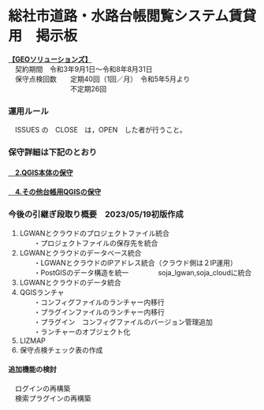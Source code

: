 # 総社市道路・水路台帳閲覧システム賃貸用　掲示板  
**[【GEOソリューションズ】](https://geo-sol.co.jp/)**   
　契約期間　令和3年9月1日～令和8年8月31日  
　保守点検回数　　定期40回（1回／月）　令和5年5月より   
　　　　　　　　　不定期26回  
### 運用ルール  
　ISSUES の　CLOSE　は，OPEN　した者が行うこと。  
### 保守詳細は下記のとおり
#### [　2.QGIS本体の保守](https://github.com/city-soja-chiiki/QGIS/blob/main/2.QGIS%E6%9C%AC%E4%BD%93%E3%81%AE%E4%BF%9D%E5%AE%88.md)  
#### [　4.その他台帳用QGISの保守](https://github.com/city-soja-chiiki/QGIS/blob/main/4.%E3%81%9D%E3%81%AE%E4%BB%96%E5%8F%B0%E5%B8%B3%E7%94%A8QGIS%E3%81%AE%E4%BF%9D%E5%AE%88.md)  　
### 今後の引継ぎ段取り概要　2023/05/19初版作成
1. LGWANとクラウドのプロジェクトファイル統合  
　　・プロジェクトファイルの保存先を統合  
2. LGWANとクラウドのデータベース統合  
　　・LGWANとクラウドのIPアドレス統合（クラウド側は２IP運用）  
　　・PostGISのデータ構造を統一
　　　　soja_lgwan,soja_cloudに統合
3. LGWANとクラウドのデータ統合   
4. QGISランチャ  
　　・コンフィグファイルのランチャー内移行  
　　・プラグインファイルのランチャー内移行  
　　・プラグイン　コンフィグファイルのバージョン管理追加  
　　・ランチャーのオブジェクト化  
1. LIZMAP
1. 保守点検チェック表の作成  
#### 追加機能の検討
　ログインの再構築  
　検索プラグインの再構築    
